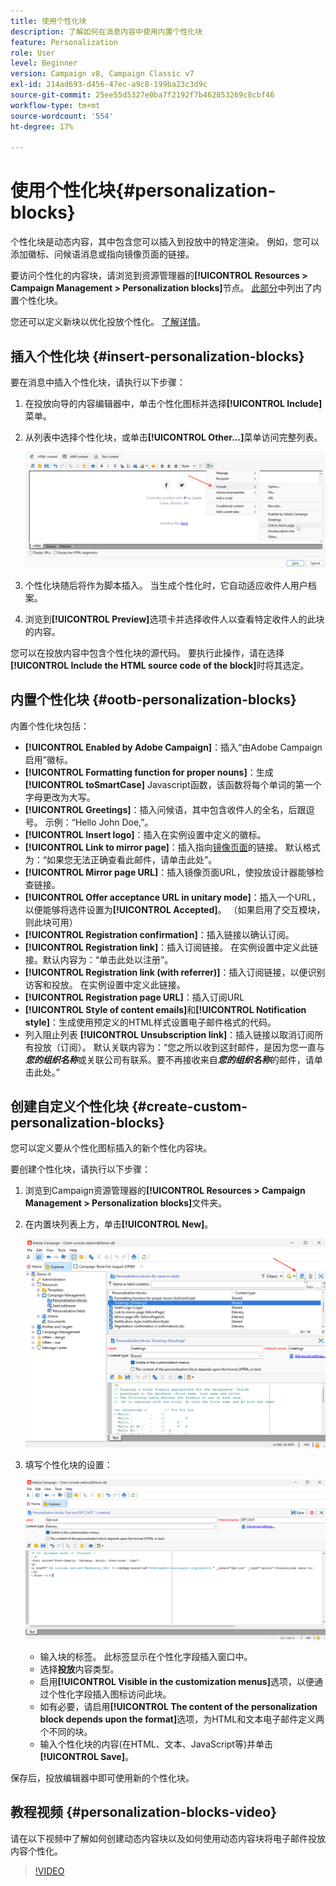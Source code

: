 ```yaml
---
title: 使用个性化块
description: 了解如何在消息内容中使用内置个性化块
feature: Personalization
role: User
level: Beginner
version: Campaign v8, Campaign Classic v7
exl-id: 214ad693-d456-47ec-a9c8-199ba23c3d9c
source-git-commit: 25ee55d5327e0ba7f2192f7b462853269c8cbf46
workflow-type: tm+mt
source-wordcount: '554'
ht-degree: 17%

---
```


# 使用个性化块{#personalization-blocks}

个性化块是动态内容，其中包含您可以插入到投放中的特定渲染。 例如，您可以添加徽标、问候语消息或指向镜像页面的链接。

要访问个性化的内容块，请浏览到资源管理器的&#x200B;**[!UICONTROL Resources > Campaign Management > Personalization blocks]**&#x200B;节点。 [此部分](#ootb-personalization-blocks)中列出了内置个性化块。

您还可以定义新块以优化投放个性化。 [了解详情](#create-custom-personalization-blocks)。

## 插入个性化块 {#insert-personalization-blocks}

要在消息中插入个性化块，请执行以下步骤：

1. 在投放向导的内容编辑器中，单击个性化图标并选择&#x200B;**[!UICONTROL Include]**&#x200B;菜单。
1. 从列表中选择个性化块，或单击&#x200B;**[!UICONTROL Other...]**&#x200B;菜单访问完整列表。

   ![](assets/perso-content-block.png)

1. 个性化块随后将作为脚本插入。 当生成个性化时，它自动适应收件人用户档案。
1. 浏览到&#x200B;**[!UICONTROL Preview]**&#x200B;选项卡并选择收件人以查看特定收件人的此块的内容。

您可以在投放内容中包含个性化块的源代码。 要执行此操作，请在选择&#x200B;**[!UICONTROL Include the HTML source code of the block]**&#x200B;时将其选定。

## 内置个性化块 {#ootb-personalization-blocks}

内置个性化块包括：

* **[!UICONTROL Enabled by Adobe Campaign]**：插入“由Adobe Campaign启用”徽标。
* **[!UICONTROL Formatting function for proper nouns]**：生成&#x200B;**[!UICONTROL toSmartCase]** Javascript函数，该函数将每个单词的第一个字母更改为大写。
* **[!UICONTROL Greetings]**：插入问候语，其中包含收件人的全名，后跟逗号。 示例：“Hello John Doe,”。
* **[!UICONTROL Insert logo]**：插入在实例设置中定义的徽标。
* **[!UICONTROL Link to mirror page]**：插入指向[镜像页面](mirror-page.md)的链接。 默认格式为：“如果您无法正确查看此邮件，请单击此处”。
* **[!UICONTROL Mirror page URL]**：插入镜像页面URL，使投放设计器能够检查链接。
* **[!UICONTROL Offer acceptance URL in unitary mode]**：插入一个URL，以便能够将选件设置为&#x200B;**[!UICONTROL Accepted]**。 （如果启用了交互模块，则此块可用）
* **[!UICONTROL Registration confirmation]**：插入链接以确认订阅。
* **[!UICONTROL Registration link]**：插入订阅链接。 在实例设置中定义此链接。默认内容为：“单击此处以注册”。
* **[!UICONTROL Registration link (with referrer)]**：插入订阅链接，以便识别访客和投放。 在实例设置中定义此链接。
* **[!UICONTROL Registration page URL]**：插入订阅URL
* **[!UICONTROL Style of content emails]**&#x200B;和&#x200B;**[!UICONTROL Notification style]**：生成使用预定义的HTML样式设置电子邮件格式的代码。
* 列入阻止列表 **[!UICONTROL Unsubscription link]**：插入链接以取消订阅所有投放（订阅）。 默认关联内容为：“您之所以收到这封邮件，是因为您一直与&#x200B;***您的组织名称***&#x200B;或关联公司有联系。要不再接收来自&#x200B;***您的组织名称***&#x200B;的邮件，请单击此处。”

## 创建自定义个性化块 {#create-custom-personalization-blocks}

您可以定义要从个性化图标插入的新个性化内容块。

要创建个性化块，请执行以下步骤：

1. 浏览到Campaign资源管理器的&#x200B;**[!UICONTROL Resources > Campaign Management > Personalization blocks]**&#x200B;文件夹。
1. 在内置块列表上方，单击&#x200B;**[!UICONTROL New]**。

   ![](assets/perso-new-block.png)

1. 填写个性化块的设置：

   ![](assets/perso-custom-block.png)

   * 输入块的标签。 此标签显示在个性化字段插入窗口中。
   * 选择&#x200B;**投放**&#x200B;内容类型。
   * 启用&#x200B;**[!UICONTROL Visible in the customization menus]**&#x200B;选项，以便通过个性化字段插入图标访问此块。
   * 如有必要，请启用&#x200B;**[!UICONTROL The content of the personalization block depends upon the format]**&#x200B;选项，为HTML和文本电子邮件定义两个不同的块。
   * 输入个性化块的内容(在HTML、文本、JavaScript等)并单击&#x200B;**[!UICONTROL Save]**。

保存后，投放编辑器中即可使用新的个性化块。

## 教程视频 {#personalization-blocks-video}

请在以下视频中了解如何创建动态内容块以及如何使用动态内容块将电子邮件投放内容个性化。

>[!VIDEO](https://video.tv.adobe.com/v/342088?quality=12)
